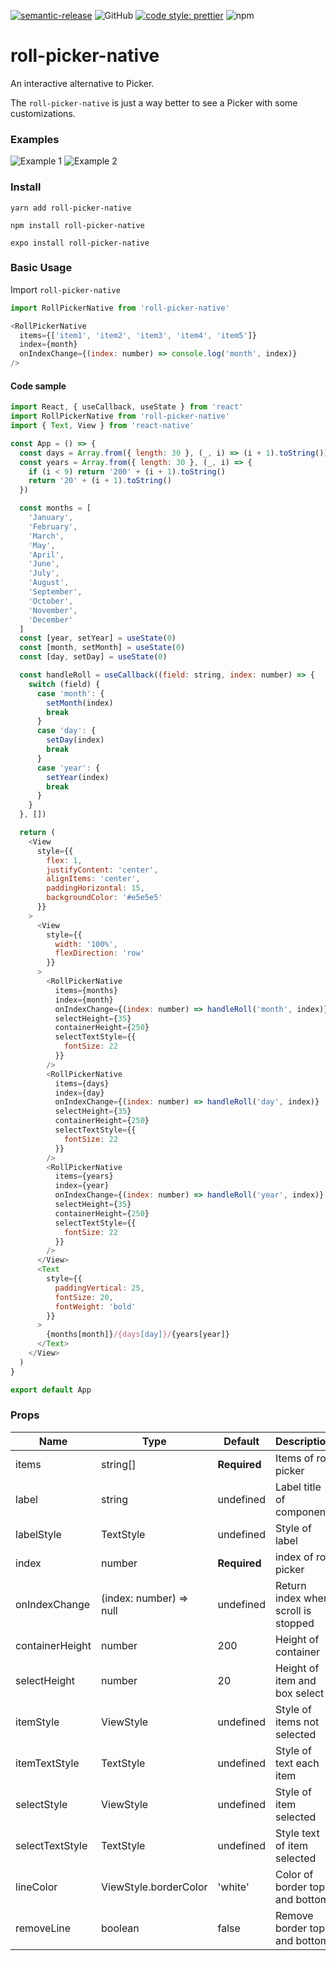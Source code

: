 [![semantic-release](https://img.shields.io/badge/%20%20%F0%9F%93%A6%F0%9F%9A%80-semantic--release-e10079.svg)](https://github.com/semantic-release/semantic-release)
![GitHub](https://img.shields.io/github/license/ale-vncs/roll-picker-native)
[![code style: prettier](https://img.shields.io/badge/code_style-prettier-ff69b4.svg?style=flat-square)](https://github.com/prettier/prettier)
![npm](https://img.shields.io/npm/v/roll-picker-native)

# roll-picker-native

An interactive alternative to Picker.

The `roll-picker-native` is just a way better to see a Picker with some customizations.

### Examples
![Example 1](.github/images/example_1.gif)
![Example 2](.github/images/example_2.gif)

### Install

`yarn add roll-picker-native`

`npm install roll-picker-native`

`expo install roll-picker-native`

### Basic Usage

Import `roll-picker-native`

````js
import RollPickerNative from 'roll-picker-native'
````

```js
<RollPickerNative
  items={['item1', 'item2', 'item3', 'item4', 'item5']}
  index={month}
  onIndexChange={(index: number) => console.log('month', index)}
/>
```

#### Code sample

````js
import React, { useCallback, useState } from 'react'
import RollPickerNative from 'roll-picker-native'
import { Text, View } from 'react-native'

const App = () => {
  const days = Array.from({ length: 30 }, (_, i) => (i + 1).toString())
  const years = Array.from({ length: 30 }, (_, i) => {
    if (i < 9) return '200' + (i + 1).toString()
    return '20' + (i + 1).toString()
  })

  const months = [
    'January',
    'February',
    'March',
    'May',
    'April',
    'June',
    'July',
    'August',
    'September',
    'October',
    'November',
    'December'
  ]
  const [year, setYear] = useState(0)
  const [month, setMonth] = useState(0)
  const [day, setDay] = useState(0)

  const handleRoll = useCallback((field: string, index: number) => {
    switch (field) {
      case 'month': {
        setMonth(index)
        break
      }
      case 'day': {
        setDay(index)
        break
      }
      case 'year': {
        setYear(index)
        break
      }
    }
  }, [])

  return (
    <View
      style={{
        flex: 1,
        justifyContent: 'center',
        alignItems: 'center',
        paddingHorizontal: 15,
        backgroundColor: '#e5e5e5'
      }}
    >
      <View
        style={{
          width: '100%',
          flexDirection: 'row'
        }}
      >
        <RollPickerNative
          items={months}
          index={month}
          onIndexChange={(index: number) => handleRoll('month', index)}
          selectHeight={35}
          containerHeight={250}
          selectTextStyle={{
            fontSize: 22
          }}
        />
        <RollPickerNative
          items={days}
          index={day}
          onIndexChange={(index: number) => handleRoll('day', index)}
          selectHeight={35}
          containerHeight={250}
          selectTextStyle={{
            fontSize: 22
          }}
        />
        <RollPickerNative
          items={years}
          index={year}
          onIndexChange={(index: number) => handleRoll('year', index)}
          selectHeight={35}
          containerHeight={250}
          selectTextStyle={{
            fontSize: 22
          }}
        />
      </View>
      <Text
        style={{
          paddingVertical: 25,
          fontSize: 20,
          fontWeight: 'bold'
        }}
      >
        {months[month]}/{days[day]}/{years[year]}
      </Text>
    </View>
  )
}

export default App

````
### Props

| Name            | Type                    | Default      | Description                         |
|-----------------|-------------------------|--------------|-------------------------------------|
| items           | string[]                | **Required** | Items of roll picker                |
| label           | string                  | undefined    | Label title of component            |
| labelStyle      | TextStyle               | undefined    | Style of label                      |
| index           | number                  | **Required** | index of roll picker                |
| onIndexChange   | (index: number) => null | undefined    | Return index when scroll is stopped |
| containerHeight | number                  | 200          | Height of container                 |
| selectHeight    | number                  | 20           | Height of item and box select       |
| itemStyle       | ViewStyle               | undefined    | Style of items not selected         |
| itemTextStyle   | TextStyle               | undefined    | Style of text each item             |
| selectStyle     | ViewStyle               | undefined    | Style of item selected              |
| selectTextStyle | TextStyle               | undefined    | Style text of item selected         |
| lineColor       | ViewStyle.borderColor   | 'white'      | Color of border top and bottom      |
| removeLine      | boolean                 | false        | Remove border top and bottom        |
